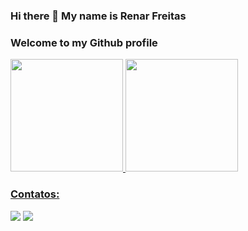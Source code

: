 ### Hi there 👋 My name is Renar Freitas

### Welcome to my Github profile

<div>
  <a href="https://github.com/renarfreitas">
  <img height="180em" src="https://github-readme-stats.vercel.app/api/top-langs/?username=renarfreitas&layout=compact&langs_count=7&theme=dracula"/>
  <img height="180em" src="https://github-readme-stats.vercel.app/api?username=renarfreitas&show_icons=true&theme=dracula&include_all_commits=true&count_private=true"/>
</div>
  
### Contatos:

<div>
  <a href="https://www.youtube.com/user/renarfreitas" target="_blank"><img src="https://img.shields.io/badge/YouTube-FF0000?style=for-the-badge&logo=youtube&logoColor=white" target="_blank"></a>
  <a href="[https://www.linkedin.com/in/renarfreitas](https://www.linkedin.com/in/renar-santos-639817299/)" target="_blank"><img src="https://img.shields.io/badge/-LinkedIn-%230077B5?style=for-the-badge&logo=linkedin&logoColor=white" target="_blank"></a> 
</div>
